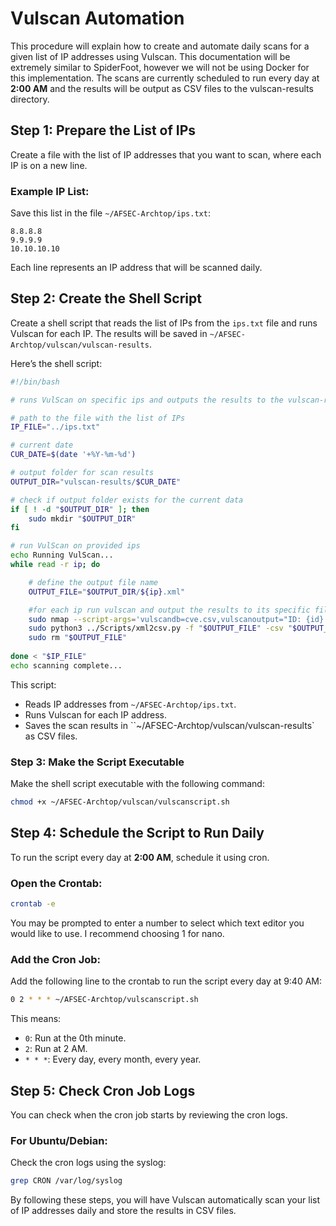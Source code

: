 
# Vulscan Automation

This procedure will explain how to create and automate daily scans for a given list of IP addresses using Vulscan. This documentation will be extremely similar to SpiderFoot, however we will not be using Docker for this implementation. The scans are currently scheduled to run every day at **2:00 AM** and the results will be output as CSV files to the vulscan-results directory.

## Step 1: Prepare the List of IPs

Create a file with the list of IP addresses that you want to scan, where each IP is on a new line.

### Example IP List:
Save this list in the file `~/AFSEC-Archtop/ips.txt`:
```
8.8.8.8
9.9.9.9
10.10.10.10
```
Each line represents an IP address that will be scanned daily.

## Step 2: Create the Shell Script

Create a shell script that reads the list of IPs from the `ips.txt` file and runs Vulscan for each IP. The results will be saved in `~/AFSEC-Archtop/vulscan/vulscan-results`.

Here’s the shell script:

```bash
#!/bin/bash

# runs VulScan on specific ips and outputs the results to the vulscan-results folder

# path to the file with the list of IPs
IP_FILE="../ips.txt"

# current date
CUR_DATE=$(date '+%Y-%m-%d')

# output folder for scan results
OUTPUT_DIR="vulscan-results/$CUR_DATE"

# check if output folder exists for the current data
if [ ! -d "$OUTPUT_DIR" ]; then
    sudo mkdir "$OUTPUT_DIR"
fi

# run VulScan on provided ips
echo Running VulScan...
while read -r ip; do

    # define the output file name
    OUTPUT_FILE="$OUTPUT_DIR/${ip}.xml"

    #for each ip run vulscan and output the results to its specific file
    sudo nmap --script-args='vulscandb=cve.csv,vulscanoutput="ID: {id} - Title: {title} - Link: {link} ({matches})\n"' --script=vulscan/vulscan.nse -sV -p- "$ip" -oX "$OUTPUT_FILE"
    sudo python3 ../Scripts/xml2csv.py -f "$OUTPUT_FILE" -csv "$OUTPUT_DIR/${ip}.csv"
    sudo rm "$OUTPUT_FILE"
    
done < "$IP_FILE"
echo scanning complete...
```

This script:
- Reads IP addresses from `~/AFSEC-Archtop/ips.txt`.
- Runs Vulscan for each IP address.
- Saves the scan results in ``~/AFSEC-Archtop/vulscan/vulscan-results` as CSV files.

### Step 3: Make the Script Executable
Make the shell script executable with the following command:
```bash
chmod +x ~/AFSEC-Archtop/vulscan/vulscanscript.sh
```

## Step 4: Schedule the Script to Run Daily

To run the script every day at **2:00 AM**, schedule it using cron.

### Open the Crontab:
```bash
crontab -e
```
You may be prompted to enter a number to select which text editor you would like to use. I recommend choosing 1 for nano.

### Add the Cron Job:
Add the following line to the crontab to run the script every day at 9:40 AM:
```bash
0 2 * * * ~/AFSEC-Archtop/vulscanscript.sh
```

This means:
- `0`: Run at the 0th minute.
- `2`: Run at 2 AM.
- `* * *`: Every day, every month, every year.

## Step 5: Check Cron Job Logs

You can check when the cron job starts by reviewing the cron logs.

### For Ubuntu/Debian:
Check the cron logs using the syslog:
```bash
grep CRON /var/log/syslog
```
By following these steps, you will have Vulscan automatically scan your list of IP addresses daily and store the results in CSV files.
